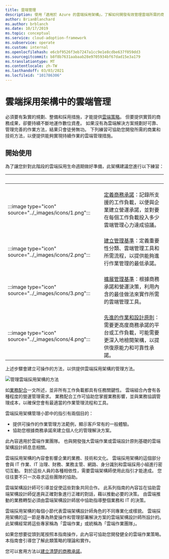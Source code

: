 ```yaml
---
title: 雲端管理
description: 使用「適用於 Azure 的雲端採用架構」，了解如何開發有效管理雲端所需的商務和技術方法。
author: BrianBlanchard
ms.author: brblanch
ms.date: 10/17/2019
ms.topic: conceptual
ms.service: cloud-adoption-framework
ms.subservice: operate
ms.custom: internal
ms.openlocfilehash: e6cbf9526f3eb7247a1cc9e1e8cdbe637f059dd3
ms.sourcegitcommit: b8f8b7631aabaab28e9705934bf67dad15e3a179
ms.translationtype: MT
ms.contentlocale: zh-TW
ms.lasthandoff: 03/03/2021
ms.locfileid: "101786306"
---
```

# <a name="cloud-management-in-the-cloud-adoption-framework"></a>雲端採用架構中的雲端管理

必須要有紮實的規劃、整備和採用措施，才能提供[雲端策略](../strategy/index.md)。 但要提供實質的商務成果，卻要持續不斷地運作數位資產。 如果沒有為雲端解決方案規劃好可靠、管理完善的作業方法，結果只會徒勞無功。 下列練習可協助您開發所需的商業和技術方法，以便提供能夠實現持續作業的雲端管理措施。

## <a name="get-started"></a>開始使用

為了讓您針對此階段的雲端採用生命週期做好準備，此架構建議您進行以下練習：

| <span title="圖示">&nbsp;</span> | <span title="描述">&nbsp;</span> |
|--|--|
| <br> :::image type="icon" source="../_images/icons/1.png"::: | <br> [定義商務承諾](./considerations/business-alignment.md)：記錄所支援的工作負載，以便與企業建立營運承諾，並對要在每個工作負載投入多少雲端管理心力達成協議。  |
| <br> :::image type="icon" source="../_images/icons/2.png"::: | <br> [建立管理基準](./azure-management-guide/index.md)：定義重要性分類、雲端管理工具和所需流程，以提供能夠進行作業管理的最低承諾。 |
| <br> :::image type="icon" source="../_images/icons/3.png"::: | <br> [擴展管理基準](./best-practices.md)：根據商務承諾和營運決策，利用內含的最佳做法來實作所需的雲端管理工具。 |
| <br> :::image type="icon" source="../_images/icons/4.png"::: | <br> [先進的作業和設計原則](./design-principles.md)：需要更高度商務承諾的平台或工作負載，可能需要更深入地檢閱架構，以提供復原能力和可靠性承諾。 |

上述步驟會建立可操作的方法，以供提供雲端採用架構的管理方法。

![管理雲端採用架構的方法](../_images/manage/caf-manage.png)

如[業務配合](./considerations/business-alignment.md)一文所述，並非所有工作負載都具有任務關鍵性。 雲端組合內會有各種程度的營運管理需求。 業務配合工作可協助您掌握業務影響，並與業務協調管理成本，以確保您會有最適當的作業管理流程和工具。

雲端採用架構管理小節中的指引有兩個目的：

- 提供可操作的作業管理方法範例，顯示客戶常有的一般體驗。
- 協助您根據商務承諾來建立個人化的管理解決方案。

此內容適用於雲端作業團隊。 也與開發強大雲端作業或雲端設計原則基礎的雲端架構設計師息息相關。

雲端採用架構的內容會影響企業的業務、技術和文化。 雲端採用架構的這個部分會與 IT 作業、IT 治理、財務、業務主管、網路、身分識別和雲端採用小組進行密切互動。 對於這些人員的各種相依性，需要雲端架構師使用此指引才能達成。 您往往要不只一次尋求這些團隊的協助。

雲端架構設計師可引導並促使這些對象共同合作。 此系列指南的內容旨在協助雲端架構設計師促進與正確對象進行正確的對話，藉以推動必要的決策。 由雲端推動的業務轉型必須由雲端架構設計師居中協助指導整個業務和 IT 的決策。

雲端採用架構的每個小節代表雲端架構設計師角色的不同專業化或樣貌。 雲端採用架構的這一節是專為熱愛操作和管理部署解決方案的雲端架構設計師所設計的。 此架構經常將這些專家稱為「雲端作業」或統稱為「雲端作業團隊」。

如果您想要從頭到尾按照本指南操作，此內容可協助您開發健全的雲端作業策略。 本指南會引導您了解此類策略的理論和實作。

您可以套用方法以[建立清楚的商務承諾](./considerations/business-alignment.md)。
